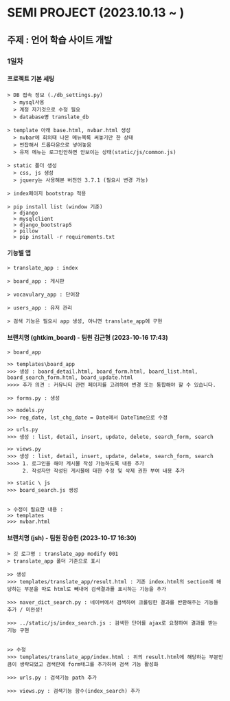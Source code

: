 # SEMI PROJECT (2023.10.13 ~ )

## 주제 : 언어 학습 사이트 개발 

### 1일차 

#### 프로젝트 기본 세팅

    > DB 접속 정보 (./db_settings.py)
      > mysql사용
      > 계정 자기것으로 수정 필요
      > database명 translate_db

    > template 아래 base.html, nvbar.html 생성
      > nvbar에 회의때 나온 메뉴목록 써놓기만 한 상태 
      > 번잡해서 드롭다운으로 넣어놓음
      > 유저 메뉴는 로그인안하면 안보이는 상태(static/js/common.js)

    > static 폴더 생성
      > css, js 생성
      > jquery는 사용해본 버전인 3.7.1 (필요시 변경 가능)

    > index페이지 bootstrap 적용

    > pip install list (window 기준)
      > django
      > mysqlclient
      > django_bootstrap5
      > pillow
      > pip install -r requirements.txt

#### 기능별 앱
    > translate_app : index 

    > board_app : 게시판

    > vocavulary_app : 단어장 

    > users_app : 유저 관리

    > 검색 기능은 필요시 app 생성, 아니면 translate_app에 구현

#### 브랜치명 (ghtkim_board) - 팀원 김근형 (2023-10-16 17:43)
    > board_app
    
    >> templates\board_app
    >>> 생성 : board_detail.html, board_form.html, board_list.html, board_search_form.html, board_update.html
    >>>> 추가 의견 : 커뮤니티 관련 페이지를 고려하여 변경 또는 통합해야 할 수 있습니다.

    >> forms.py : 생성

    >> models.py
    >>> reg_date, lst_chg_date = Date에서 DateTime으로 수정

    >> urls.py
    >>> 생성 : list, detail, insert, update, delete, search_form, search 

    >> views.py
    >>> 생성 : list, detail, insert, update, delete, search_form, search
    >>>> 1. 로그인을 해야 게시물 작성 가능하도록 내용 추가
         2. 작성자만 작성된 게시물에 대한 수정 및 삭제 권한 부여 내용 추가

    >> static \ js
    >>> board_search.js 생성


    > 수정이 필요한 내용 : 
    >> templates
    >>> nvbar.html

#### 브랜치명 (jsh) - 팀원 장승헌 (2023-10-17 16:30)
    > 깃 로그명 : translate_app modify 001
    > translate_app 폴더 기준으로 표시

    >> 생성
    >>> templates/translate_app/result.html : 기존 index.html의 section에 해당하는 부분을 따로 html로 빼내어 검색결과를 표시하는 기능을 추가

    >>> naver_dict_search.py : 네이버에서 검색하여 크롤링한 결과를 반환해주는 기능들 추가 / 미완성!

    >>> ../static/js/index_search.js : 검색한 단어를 ajax로 요청하여 결과를 받는 기능 구현


    >> 수정
    >>> templates/translate_app/index.html : 위의 result.html에 해당하는 부분만큼이 생략되었고 검색란에 form태그를 추가하여 검색 기능 활성화

    >>> urls.py : 검색기능 path 추가

    >>> views.py : 검색기능 함수(index_search) 추가